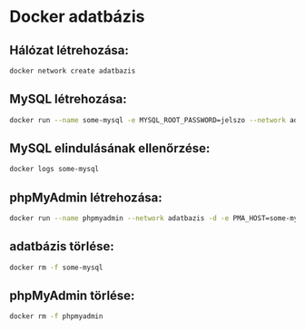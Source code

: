 # Docker adatbázis

## Hálózat létrehozása:

```bash
docker network create adatbazis
```

## MySQL létrehozása:

```bash
docker run --name some-mysql -e MYSQL_ROOT_PASSWORD=jelszo --network adatbazis -d mysql:8.0.33 --default-authentication-plugin=mysql_native_password
```

## MySQL elindulásának ellenőrzése:

```bash
docker logs some-mysql
```

## phpMyAdmin létrehozása:

```bash
docker run --name phpmyadmin --network adatbazis -d -e PMA_HOST=some-mysql -e PMA_USER=root -e PMA_PASSWORD=jelszo -p 80:80 phpmyadmin:5.1-apache
```

## adatbázis törlése:

```bash
docker rm -f some-mysql
```

## phpMyAdmin törlése:

```bash
docker rm -f phpmyadmin
```
